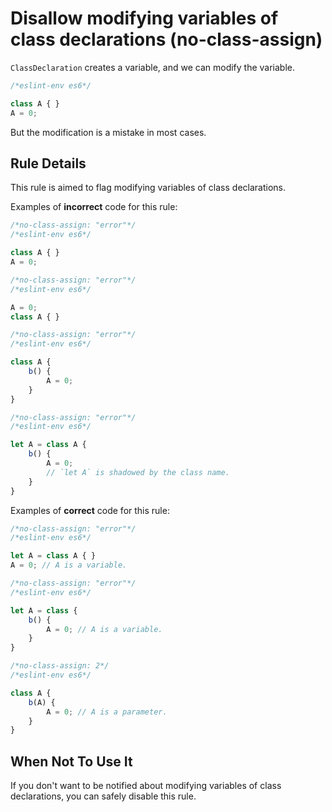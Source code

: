 # Disallow modifying variables of class declarations (no-class-assign)

`ClassDeclaration` creates a variable, and we can modify the variable.

```js
/*eslint-env es6*/

class A { }
A = 0;
```

But the modification is a mistake in most cases.

## Rule Details

This rule is aimed to flag modifying variables of class declarations.

Examples of **incorrect** code for this rule:

```js
/*no-class-assign: "error"*/
/*eslint-env es6*/

class A { }
A = 0;
```

```js
/*no-class-assign: "error"*/
/*eslint-env es6*/

A = 0;
class A { }
```

```js
/*no-class-assign: "error"*/
/*eslint-env es6*/

class A {
    b() {
        A = 0;
    }
}
```

```js
/*no-class-assign: "error"*/
/*eslint-env es6*/

let A = class A {
    b() {
        A = 0;
        // `let A` is shadowed by the class name.
    }
}
```

Examples of **correct** code for this rule:

```js
/*no-class-assign: "error"*/
/*eslint-env es6*/

let A = class A { }
A = 0; // A is a variable.
```

```js
/*no-class-assign: "error"*/
/*eslint-env es6*/

let A = class {
    b() {
        A = 0; // A is a variable.
    }
}
```

```js
/*no-class-assign: 2*/
/*eslint-env es6*/

class A {
    b(A) {
        A = 0; // A is a parameter.
    }
}
```

## When Not To Use It

If you don't want to be notified about modifying variables of class declarations, you can safely disable this rule.
